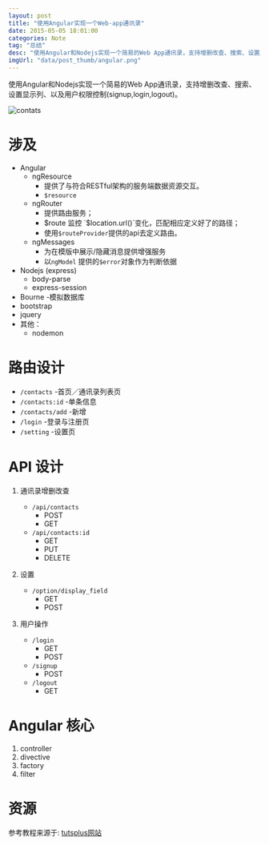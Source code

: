 ```yaml
---
layout: post
title: "使用Angular实现一个Web-app通讯录"
date: 2015-05-05 18:01:00
categories: Note
tag: "总结" 
desc: "使用Angular和Nodejs实现一个简易的Web App通讯录，支持增删改查、搜索、设置显示列、以及用户权限控制(signup,login,logout)。"
imgUrl: "data/post_thumb/angular.png"
---
```


使用Angular和Nodejs实现一个简易的Web App通讯录，支持增删改查、搜索、设置显示列、以及用户权限控制(signup,login,logout)。

![contats]({{site.url}}data/post_thumb/angular-contacts-edit.png)

# 涉及

- Angular
	- ngResource
		- 提供了与符合RESTful架构的服务端数据资源交互。
		- `$resource`
	- ngRouter
		- 提供路由服务；
		- $route 监控 `$location.url()`变化，匹配相应定义好了的路径；
		- 使用`$routeProvider`提供的api去定义路由。
	- ngMessages
		- 为在模版中展示/隐藏消息提供增强服务
		- 以`ngModel` 提供的`$error`对象作为判断依据
- Nodejs (express)
	- body-parse
	- express-session
- Bourne -模拟数据库
- bootstrap
- jquery
- 其他：
	- nodemon

# 路由设计

- `/contacts` -首页／通讯录列表页
- `/contacts:id` -单条信息
- `/contacts/add` -新增
- `/login` -登录与注册页
- `/setting` -设置页

# API 设计

1. 通讯录增删改查
	- `/api/contacts` 
		- POST
		- GET
	- `/api/contacts:id`
		- GET
		- PUT
		- DELETE
2. 设置
	- `/option/display_field`
		- GET
		- POST

3. 用户操作
	- `/login`
		- GET
		- POST
	- `/signup`
		- POST
	- `/logout`
		- GET


# Angular 核心

1. controller
2. divective
3. factory
4. filter

# 资源
	
参考教程来源于: [tutsplus网站](https://code.tutsplus.com/courses/building-a-web-app-from-scratch-with-angularjs)


